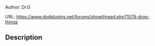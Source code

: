 Author: Dr.G

URL: https://www.dodplugins.net/forums/showthread.php?1579-drop-things

## Description

